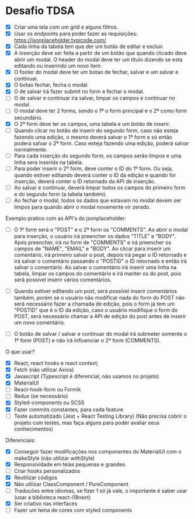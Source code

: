 # Desafio TDSA

- [x] Criar uma tela com um grid e alguns filtros.
- [x] Usar os endpoints para poder fazer as requisições: https://jsonplaceholder.typicode.com/
- [x] Cada linha da tabela tem que der um botão de editar e excluir.
- [x] A inserção deve ser feita a partir de um botão que quando clicado deve abrir um modal. O header do modal deve ter um
      titulo dizendo se esta editando ou inserindo um novo item.
- [x] O footer do modal deve ter um botao de fechar, salvar e um salvar e continuar.
- [x] O botao fechar, fecha o modal.
- [x] O de salvar irá fazer submit no form e fechar o modal.
- [ ] O de salvar e continuar ira salvar, limpar os campos e continuar no modal.
- [ ] O modal deve ter 2 forms, sendo o 1º o form principal e o 2º como form secundário.
- [x] O 2º form deve ter os campos, uma tabela e um botão de inserir.
- [ ] Quando clicar no botão de inserir do segundo form, caso não esteja fazendo uma edição, o mesmo deverá salvar o 1º
      form e só então poderá salvar o 2º form. Caso esteja fazendo uma edição, poderá salvar normalmente.
- [ ] Para cada inserção do segundo form, os campos serão limpos e uma linha sera inserida na tabela.
- [ ] Para poder inserir o 2º form, deve conter o ID do 1º form. Ou seja, quando estiver editando deverá conter o ID
      da edição e quando for inserção, deverá conter o ID retornado da API de inserção.
- [ ] Ao salvar e continuar, deverá limpar todos os campos do primeiro form e do segundo form (a tabela também).
- [ ] Ao fechar o modal, todos os dados que estavam no modal devem ser limpos para quando abrir o modal novamente vir zerado.

Exemplo pratico com as API's do jsonplaceholder:

- [ ] O 1º form será o "POST" e o 2º form os "COMMENTS". Ao abrir o modal para inserção, o usuário irá preencher os
      dados "TITLE" e "BODY". Após preencher, irá no form de "COMMENTS" e irá preencher os campos de
      "NAME", "EMAIL" e "BODY". Ao clicar para inserir um comentário, irá primeiro salvar o post, depois irá pegar o
      ID retornado e irá salvar o comentário passando o "POSTID" o ID retornado e então irá salvar o comentário.
      Ao salvar o comentário irá inserir uma linha na tabela, limpar os campos do comentário e irá manter os do
      post, pois será possível inserir vários comentários.

- [ ] Quando estiver editando um post, será possível inserir comentários também, porém se o usuário não
      modificar nada do form do POST não será necessário fazer a chamada de edição, pois o form já tem um "POSTID"
      que é o ID da edição,
      caso o usuário modifique o form do POST, será necessário chamar a API de edição do post antes de inserir um novo comentário.

- [ ] O botão de salvar / salvar e continuar do modal irá submeter somente o 1º form (POST) e não irá influenciar o 2º form (COMMENTS).

O que usar?

- [x] React, react hooks e react context;
- [x] Fetch (não utilizar Axios)
- [x] Javascript (Typescript é diferencial, não usamos no projeto)
- [x] MaterialUI
- [ ] React-hook-form ou Formik
- [ ] Redux (se necessário)
- [x] Styled-components ou SCSS
- [x] Fazer commits constantes, para cada feature
- [ ] Teste automatizado (Jest + React Testing Library) (Não precisa cobrir o projeto com testes, mas faça alguns
      para poder avaliar seus conhecimentos)

Diferenciais:

- [x] Conseguir fazer modificações nos componentes do MaterialUI com o makeStyle (não utilizar withStyle)
- [x] Responsividade em telas pequenas e grandes.
- [ ] Criar hooks personalizados
- [x] Reutilizar códigos
- [x] Não utilizar ClassComponent / PureComponent
- [ ] Traduções entre idiomas, se fizer 1 só já vale, o importante é saber usar (usar a biblioteca react-i18next)
- [x] Ser criativo nas interfaces
- [ ] Fazer um tema de cores com styled components
